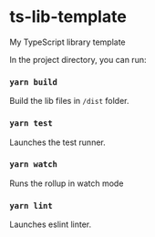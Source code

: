 # ts-lib-template
My TypeScript library template

In the project directory, you can run:

### `yarn build`

Build the lib files in `/dist` folder.

### `yarn test`

Launches the test runner.

### `yarn watch`

Runs the rollup in watch mode

### `yarn lint`

Launches eslint linter.
